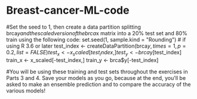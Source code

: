 # Breast-cancer-ML-code
#Set the seed to 1, then create a data partition splitting brca$y and the scaled version of the brca$x matrix into a 20% test set and 80% train using the following code:
set.seed(1, sample.kind = "Rounding")    # if using R 3.6 or later
test_index <- createDataPartition(brca$y, times = 1, p = 0.2, list = FALSE)
test_x <- x_scaled[test_index,]
test_y <- brca$y[test_index]
train_x <- x_scaled[-test_index,]
train_y <- brca$y[-test_index]

#You will be using these training and test sets throughout the exercises in Parts 3 and 4. Save your models as you go, because at the end, you'll be asked to make an ensemble prediction and to compare the accuracy of the various models!


